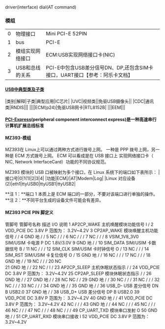 driver\(interface\)
dial\(AT command\)

### 模组
||||
|--|--|--|
|0|物理接口|Mini PCI-E 52PIN|
|1|bus|PCI-E|
|2|模组实现网络接口|ECM:USB实现网络接口卡\(NIC\)|
|3|USB和总线的关系|PCI-E中包含USB差分信号DN、DP,还包含SIM卡接口，UART接口【参考：阿乐卡文档】|
#### [USB中典型类及子类](https://blog.csdn.net/weijory/article/details/75570597)
|类别|解释|子类|典型应用|IC芯片|
|UVC|视频类||免驱USB摄像头||
|CDC|通讯类|RNDIS|||
||||ECM\(p24\)|免驱USB网卡|RTL8152B|
|||EEM|||

#### [PCI-Express](https://baike.baidu.com/item/PCI-Express)(peripheral component interconnect express)是一种高速串行计算机扩展总线标准

#### MZ393-模组

MZ393在 Linux上可以通过两种方式进行拨号上网。
一种是 PPP 拨号上网，另一种是 ECM 方式拨号上网。 ECM 可以看成是在 USB 接口上
实现网络接口卡（ NIC, Network InterfaceCard）功能的不同协议规范。

MZ393 模块的 USB 口被映射为多个接口，在 Linux 系统下的端口如下表所示：
|接口号|0|1\(1\)|2|3|4|
|功能|ECM|\/|AT|Modem|Log|
|Linux 对应设备\(2\)|eth1|ttyUSB0|ttyUSB1|ttyUSB2|

**注 1：**端口 1 本质上是 ECM 端口的一部分，不要对该端口进行单独的操作。
**注 2：**不同平台生成的设备文件可能会有差异。

#### MZ393 PCIE PIN 脚定义
管脚号	管脚号名称	描述	I/O	说明
1	AP2CP_WAKE	主机唤醒模块功能信号	I	/
2	VDD_PCIE	DC 3.8V	P	范围为： 3.2V~4.2V
3	CP2AP_WAKE	模块唤醒主机功能信号	/	/
4	GND	地	/	/
5	NC	/	/	/
6	NC	/	/	/
7	NC	/	/	/
8	VSIM_1V8_3V0	SIM/USIM 卡电源	P	DC 1.8V/3.0V
9	GND	地	/	/
10	SIM_DATA	SIM/USIM 卡数据信号	B	/
11	NC	/	/	/
12	SIM_CLK	SIM/USIM 卡时钟信号	O	/
13	NC	/	/	/
14	SIM_RST	SIM/USIM 卡复位信号	O	/
15	GND	地	/	/
16	NC	/	/	/
17	NC	/	/	/
18	GND	地	/	/
19	NC	/	/	/
20	NC			
21	GND	地	/	/
22	NC	/	I	/
23	AP2CP_SLEEP	主机休眠状态指示	/	/
24	VDD_PCIE	DC 3.8V	P	范围为： 3.2V~4.2V
25	CP2AP_SLEEP	模块休眠状态指示	/	/
26	GND	地	/	/
27	GND	地	/	/
28	NC	NC	/	/
29	GND	地	/	/
30	NC	/	/	/
31	NC	/	/	/
32	NC	/	/	/
33	NC	/	/	/
34	GND	地	/	/
35	GND	地	/	/
36	USB_D-	USB 差分信号 DN	B	USB2.0
37	GND	地	/	/
38	USB_D+	USB 差分信号 DP	B	USB2.0
39	VDD_PCIE	DC 3.8V	P	范围为： 3.2V~4.2V
40	GND	地	/	/
41	VDD_PCIE	DC 3.8V	P	范围为： 3.2V~4.2V
42	NC	/	/	/
43	GND	地	/	/
44	NC	/	/	/
45	NC	/	/	/
46	NC	/	/	/
47	NC	/	/	/
48	NC	/	/	/
49	CP_UART_TXD	模块串口发射	O
50	GND	地	/	/
51	CP_UART_RXD	模块串口接收	I
52	VDD_PCIE	DC 3.8V	P	范围为： 3.2V~4.2V
